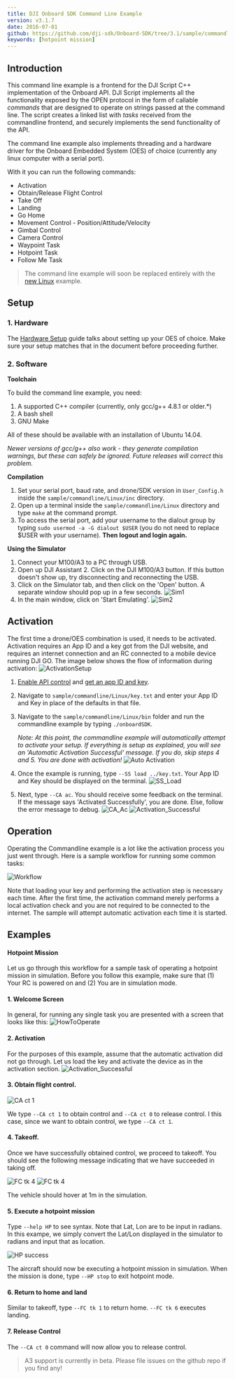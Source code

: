 ```yaml
---
title: DJI Onboard SDK Command Line Example
version: v3.1.7 
date: 2016-07-01
github: https://github.com/dji-sdk/Onboard-SDK/tree/3.1/sample/commandline
keywords: [hotpoint mission]
---
```


## Introduction

This command line example is a frontend for the DJI Script C++ implementation of the Onboard API. DJI Script implements all the functionality exposed by the OPEN protocol in the form of callable *commands* that are designed to operate on strings passed at the command line. The script creates a linked list with *tasks* received from the commandline frontend, and securely implements the send functionality of the API. 

The command line example also implements threading and a hardware driver for the Onboard Embedded System (OES) of choice (currently any linux computer with a serial port).

With it you can run the following commands:

* Activation
* Obtain/Release Flight Control 
* Take Off 
* Landing 
* Go Home 
* Movement Control - Position/Attitude/Velocity
* Gimbal Control
* Camera Control
* Waypoint Task
* Hotpoint Task
* Follow Me Task

 > The command line example will soon be replaced entirely with the [new Linux](../Linux/README.html) example.

## Setup

### 1. Hardware

The [Hardware Setup](../../hardware-setup/index.html) guide talks about setting up your OES of choice. Make sure your setup matches that in the document before proceeding further. 

### 2. Software

**Toolchain**

To build the command line example, you need:

1. A supported C++ compiler (currently, only gcc/g++ 4.8.1 or older.*)
2. A bash shell
3. GNU Make

All of these should be available with an installation of Ubuntu 14.04.

*Newer versions of gcc/g++ also work - they generate compilation warnings, but these can safely be ignored. Future releases will correct this problem.*

**Compilation**

1. Set your serial port, baud rate, and drone/SDK version in `User_Config.h` inside the `sample/commandline/Linux/inc` directory.
2. Open up a terminal inside the `sample/commandline/Linux` directory and type `make` at the command prompt.
3. To access the serial port, add your username to the dialout group by typing `sudo usermod -a -G dialout $USER` (you do not need to replace $USER with your username). **Then logout and login again.**

**Using the Simulator**

1. Connect your M100/A3 to a PC through USB.
2. Open up DJI Assistant 2. Click on the DJI M100/A3 button. If this button doesn't show up, try disconnecting and reconnecting the USB.
3. Click on the Simulator tab, and then click on the 'Open' button. A separate window should pop up in a few seconds.
![Sim1](../../../images/cmdline/Simulator_Open.png)
4. In the main window, click on 'Start Emulating'.
![Sim2](../../../images/cmdline/Simulator_StartEmulating.png)

## Activation

The first time a drone/OES combination is used, it needs to be activated. Activation requires an App ID and a key got from the DJI website, and requires an internet connection and an RC connected to a mobile device running DJI GO. The image below shows the flow of information during activation:
![ActivationSetup](../../../images/common/activation_1.png)

1. [Enable API control](../../quick-start/index.html#3-Enable-Flight-Controller-API-control) and [get an app ID and key](../../quick-start/index.html#5-Onboard-Application-Registration).
2. Navigate to `sample/commandline/Linux/key.txt` and enter your App ID and Key in place of the defaults in that file.
3. Navigate to the `sample/commandline/Linux/bin` folder and run the commandline example by typing `./onboardSDK`. 
    
    *Note: At this point, the commandline example will automatically attempt to activate your setup. If everything is setup as explained, you will see an 'Automatic Activation Successful' message. If you do, skip steps 4 and 5. You are done with activation!*
    ![Auto Activation](../../../images/cmdline/Cmdline_autoActivate.png)

4. Once the example is running, type `--SS load ../key.txt`. Your App ID and Key should be displayed on the terminal.
![SS_Load](../../../images/cmdline/Cmdline_ActivationStep1.png)

5. Next, type `--CA ac`. You should receive some feedback on the terminal. If the message says 'Activated Successfully', you are done. Else, follow the error message to debug.
![CA_Ac](../../../images/cmdline/Cmdline_ActivationStep2.png)
![Activation_Successful](../../../images/cmdline/Cmdline_ActivationSuccessful.png)

## Operation

Operating the Commandline example is a lot like the activation process you just went through. Here is a sample workflow for running some common tasks:

![Workflow](../../../images/cmdline/Cmdline_Workflow.png)

Note that loading your key and performing the activation step is necessary each time. After the first time, the activation command merely performs a local activation check and you are not required to be connected to the internet.
The sample will attempt automatic activation each time it is started.

## Examples

#### Hotpoint Mission

Let us go through this workflow for a sample task of operating a hotpoint mission in simulation. Before you follow this example, make sure that (1) Your RC is powered on and (2) You are in simulation mode.

#### 1. Welcome Screen
In general, for running any single task you are presented with a screen that looks like this:
![HowToOperate](../../../images/cmdline/Cmdline_HowToOperate1.png) 

#### 2. Activation

For the purposes of this example, assume that the automatic activation did not go through. Let us load the key and activate the device as in the activation section.
![Activation_Successful](../../../images/cmdline/Cmdline_ActivationSuccessful.png)

#### 3. Obtain flight control.

![CA ct 1](../../../images/cmdline/Cmdline_HP_2.png)

We type `--CA ct 1` to obtain control and `--CA ct 0` to release control. I this case, since we want to obtain control, we type `--CA ct 1`.

#### 4. Takeoff.

Once we have successfully obtained control, we proceed to takeoff. You should see the following message indicating that we have succeeded in taking off. 

![FC tk 4](../../../images/cmdline/Cmdline_HP_4.png)
![FC tk 4](../../../images/cmdline/Cmdline_HP_5.png)

The vehicle should hover at 1m in the simulation.

#### 5. Execute a hotpoint mission

Type `--help HP` to see syntax. Note that Lat, Lon are to be input in radians. In this exampe, we simply convert the Lat/Lon displayed in the simulator to radians and input that as location.

![HP success](../../../images/cmdline/Cmdline_HP_6.png)

The aircraft should now be executing a hotpoint mission in simulation. When the mission is done, type `--HP stop` to exit hotpoint mode.

#### 6. Return to home and land

Similar to takeoff, type `--FC tk 1` to return home. `--FC tk 6` executes landing.

#### 7. Release Control

The `--CA ct 0` command will now allow you to release control.

> A3 support is currently in beta. Please file issues on the github repo if you find any!
